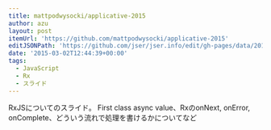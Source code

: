 ```yaml
---
title: mattpodwysocki/applicative-2015
author: azu
layout: post
itemUrl: 'https://github.com/mattpodwysocki/applicative-2015'
editJSONPath: 'https://github.com/jser/jser.info/edit/gh-pages/data/2015/03/index.json'
date: '2015-03-02T12:44:39+00:00'
tags:
  - JavaScript
  - Rx
  - スライド
---
```

RxJSについてのスライド。
First class async value、RxのonNext, onError, onComplete、どういう流れで処理を書けるかについてなど
